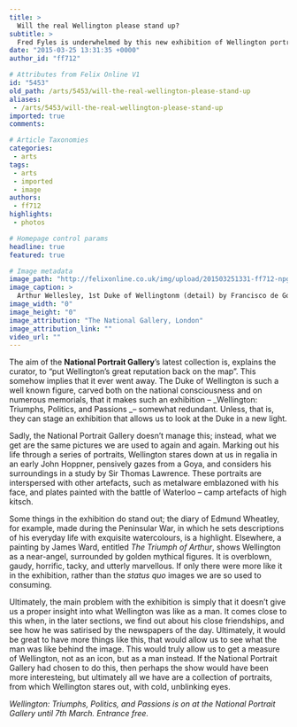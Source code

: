 ```yaml
---
title: >
  Will the real Wellington please stand up?
subtitle: >
  Fred Fyles is underwhelmed by this new exhibition of Wellington portraits
date: "2015-03-25 13:31:35 +0000"
author_id: "ff712"

# Attributes from Felix Online V1
id: "5453"
old_path: /arts/5453/will-the-real-wellington-please-stand-up
aliases:
 - /arts/5453/will-the-real-wellington-please-stand-up
imported: true
comments:

# Article Taxonomies
categories:
 - arts
tags:
 - arts
 - imported
 - image
authors:
 - ff712
highlights:
 - photos

# Homepage control params
headline: true
featured: true

# Image metadata
image_path: "http://felixonline.co.uk/img/upload/201503251331-ff712-npg_896_1340_arthurwellesle.jpg"
image_caption: >
  Arthur Wellesley, 1st Duke of Wellingtonm (detail) by Francisco de Goya, 1812-14
image_width: "0"
image_height: "0"
image_attribution: "The National Gallery, London"
image_attribution_link: ""
video_url: ""
---
```


The aim of the __National Portrait Gallery__’s latest collection is, explains the curator, to “put Wellington’s great reputation back on the map”. This somehow implies that it ever went away. The Duke of Wellington is such a well known figure, carved both on the national consciousness and on numerous memorials, that it makes such an exhibition – _Wellington: Triumphs, Politics, and Passions _– somewhat redundant. Unless, that is, they can stage an exhibition that allows us to look at the Duke in a new light.

Sadly, the National Portrait Gallery doesn’t manage this; instead, what we get are the same pictures we are used to again and again. Marking out his life through a series of portraits, Wellington stares down at us in regalia in an early John Hoppner, pensively gazes from a Goya, and considers his surroundings in a study by Sir Thomas Lawrence. These portraits are interspersed with other artefacts, such as metalware emblazoned with his face, and plates painted with the battle of Waterloo – camp artefacts of high kitsch.

Some things in the exhibition do stand out; the diary of Edmund Wheatley, for example, made during the Peninsular War, in which he sets descriptions of his everyday life with exquisite watercolours, is a highlight. Elsewhere, a painting by James Ward, entitled _The Triumph of Arthur_, shows Wellington as a near-angel, surrounded by golden mythical figures. It is overblown, gaudy, horrific, tacky, and utterly marvellous. If only there were more like it in the exhibition, rather than the _status quo_ images we are so used to consuming.

Ultimately, the main problem with the exhibition is simply that it doesn’t give us a proper insight into what Wellington was like as a man. It comes close to this when, in the later sections, we find out about his close friendships, and see how he was satirised by the newspapers of the day. Ultimately, it would be great to have more things like this, that would allow us to see what the man was like behind the image. This would truly allow us to get a measure of Wellington, not as an icon, but as a man instead. If the National Portrait Gallery had chosen to do this, then perhaps the show would have been more interesteing, but ultimately all we have are a collection of portraits, from which Wellington stares out, with cold, unblinking eyes.

_Wellington: Triumphs, Politics, and Passions is on at the National Portrait Gallery until 7th March. Entrance free._
